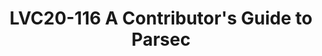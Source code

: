 ---
categories:
- lvc20
description: Parsec is the Platform Abstraction for Security, an open-source initiative
  that aims to create simple, standardised, ergonomic software interfaces for interacting
  with hardware-backed security features on any platform in any programming language.
  Parsec has now been accepted by the Cloud Native Compute Foundation as a sandbox
  project, which makes this the ideal time to learn how to contribute - and there
  is plenty to do! This developer-focused session will provide an overview of the
  Parsec architecture and its long-term vision, along with a guided tour of the code
  base, and some pointers for getting started.
image: /assets/images/featured-images/lvc20/LVC20-116.png
session_id: LVC20-116
session_room: '[Track 1] IoT/Edge/Embedded'
session_slot:
  end_time: 2020-09-22 14:55
  start_time: 2020-09-22 14:30
session_speakers:
- speaker_bio: Paul has been a solutions architect at Arm since November 2018, having
    previously held software engineering positions at companies including Citrix and
    Global Graphics. He is a graduate of Aston University and is currently based in
    Cambridge, UK. Paul is a maintainer of the Parsec project and acts as a technical
    lead for Arm&#39;s contributions to it. When not working, Paul is passionate about
    music, and is a keen composer/arranger in his spare time. He lives in Cambridgeshire
    with his wife and daughter.
  speaker_company: Arm
  speaker_image: http://avatars.sched.co/0/07/11406040/avatar.jpg.320x320px.jpg?9e7
  speaker_name: Paul Howard
  speaker_position: Principal System Solutions Architect
  speaker_role: attendee, speaker
- speaker_bio: Hugues is a Senior Software Engineer at Arm. Hugues started Software
    very low down the stack, writing drivers and firmware for microcontrollers. Thinking
    that safer languages are the future of Systems Programming, he has worked on improving
    the support of Rust on some Arm architecture profiles.&lt;br /&gt; Now working
    way higher up in the stack but keeping the Rust theme around for new exciting,
    security-related, projects!
  speaker_company: Arm
  speaker_image: http://avatars.sched.co/c/e4/10677980/avatar.jpg.320x320px.jpg?bfe
  speaker_name: Hugues de Valon
  speaker_position: Senior Software Engineer
  speaker_role: attendee, speaker
session_track: Security
tag: session
tags: Security
title: LVC20-116 A Contributor's Guide to Parsec
amazon_s3_presentation_url: https://static.linaro.org/connect/lvc20/presentations/LVC20-116-0.pdf
amazon_s3_video_url: https://static.linaro.org/connect/lvc20/videos/lvc20-116.mp4
---
